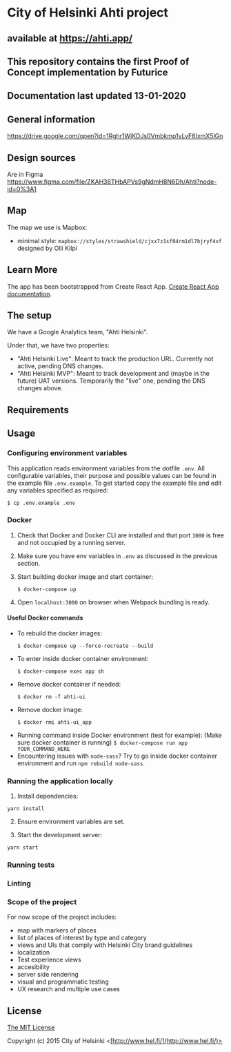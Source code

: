 # City of Helsinki Ahti project 
## available at https://ahti.app/

## This repository contains the first Proof of Concept implementation by Futurice
## Documentation last updated 13-01-2020

## General information

https://drive.google.com/open?id=1Rghr1WjKDJs0Vmbkmp1yLyF6IxmX5lGn

## Design sources
Are in Figma https://www.figma.com/file/ZKAH36THbAPVs9gNdmH8N6Dh/Ahti?node-id=0%3A1

## Map
The map we use is Mapbox:
- minimal style: `mapbox://styles/strawshield/cjxx7z1sf04rm1dl7bjryf4xf` designed by Olli Kilpi

## Learn More
The app has been bootstrapped from Create React App.  [Create React App documentation](https://facebook.github.io/create-react-app/docs/getting-started).

## The setup
We have a Google Analytics team, "Ahti Helsinki".

Under that, we have two properties:

- "Ahti Helsinki Live": Meant to track the production URL. Currently not active, pending DNS changes.
- "Ahti Helsinki MVP": Meant to track development and (maybe in the future) UAT versions. Temporarily the "live" one, pending the DNS changes above.

## Requirements

<!-- TODO: document these -->

## Usage

### Configuring environment variables

This application reads environment variables from the dotfile `.env`. All configurable variables, their purpose and possible values can be found in the example file `.env.example`. To get started copy the example file and edit any variables specified as required:
   ```
   $ cp .env.example .env
   ```

### Docker

1. Check that Docker and Docker CLI are installed and that port `3000` is free and not occupied by a running server.

2. Make sure you have env variables in `.env` as discussed in the previous section.

3. Start building docker image and start container:
   ```
   $ docker-compose up
   ```
4. Open `localhost:3000` on browser when Webpack bundling is ready.

#### Useful Docker commands

- To rebuild the docker images:
  ```
  $ docker-compose up --force-recreate --build
  ```
- To enter inside docker container environment:
  ```
  $ docker-compose exec app sh
  ```
- Remove docker container if needed:
  ```
  $ docker rm -f ahti-ui
  ```
- Remove docker image:
  ```
  $ docker rmi ahti-ui_app
  ```
- Running command inside Docker environment (test for example):
  (Make sure docker container is running)
  `$ docker-compose run app YOUR_COMMAND_HERE`
- Encountering issues with `node-sass`? Try to go inside docker container environment and run `npm rebuild node-sass`.

### Running the application locally

1. Install dependencies:

```
yarn install
```

2. Ensure environment variables are set.

3. Start the development server:

```
yarn start
```

### Running tests

<!-- TODO: document this -->

### Linting

<!-- TODO: document this -->


### Scope of the project

For now scope of the project includes:

- map with markers of places
- list of places of interest by type and category
- views and UIs that comply with Helsinki City brand guidelines
- localization
- Test experience views
- accesibility
- server side rendering
- visual and programmatic testing
- UX research and multiple use cases

## License

[The MIT License](http://opensource.org/licenses/MIT)

Copyright (c) 2015 City of Helsinki <[http://www.hel.fi/](http://www.hel.fi/)>
